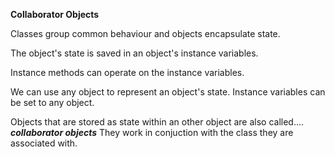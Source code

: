 **Collaborator Objects**

Classes group common behaviour and objects encapsulate state.

The object's state is saved in an object's instance variables.

Instance methods can operate on the instance variables.

We can use any object to represent an object's state.
Instance variables can be set to any object.

Objects that are stored as state within an other object are also called....
***collaborator objects***
They work in conjuction with the class they are associated with.


